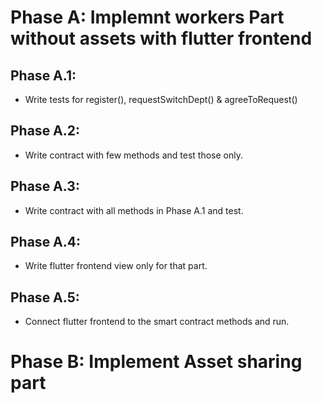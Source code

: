 # Phase A: Implemnt workers Part without assets with flutter frontend
## Phase A.1:
- Write tests for register(), requestSwitchDept() & agreeToRequest()
## Phase A.2:
- Write contract with few methods and test those only.
## Phase A.3:
- Write contract with all methods in Phase A.1 and test.
## Phase A.4:
- Write flutter frontend view only for that part.
## Phase A.5:
- Connect flutter frontend to the smart contract methods and run.
# Phase B: Implement Asset sharing part
